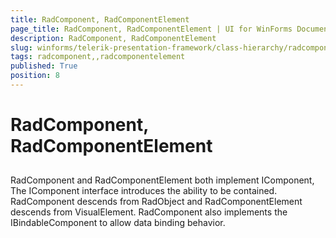 ```yaml
---
title: RadComponent, RadComponentElement
page_title: RadComponent, RadComponentElement | UI for WinForms Documentation
description: RadComponent, RadComponentElement
slug: winforms/telerik-presentation-framework/class-hierarchy/radcomponent,-radcomponentelement
tags: radcomponent,,radcomponentelement
published: True
position: 8
---
```


# RadComponent, RadComponentElement

## 

RadComponent and RadComponentElement both implement IComponent, The IComponent interface introduces the ability to be contained. RadComponent descends from RadObject and RadComponentElement descends from VisualElement. RadComponent also implements the IBindableComponent to allow data binding behavior.
